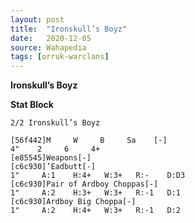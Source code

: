 ```yaml
---
layout: post
title:  "Ironskull’s Boyz"
date:   2020-12-05
source: Wahapedia
tags: [orruk-warclans]
---
```


**Ironskull’s Boyz**

**Stat Block**
```
2/2 Ironskull’s Boyz
```

```
[56f442]M     W     B     Sa    [-]
4"    2     6     4+    
[e85545]Weapons[-]
[c6c930]’Eadbutt[-]
1"     A:1    H:4+   W:3+   R:-    D:D3  
[c6c930]Pair of Ardboy Choppas[-]
1"     A:2    H:3+   W:3+   R:-1   D:1   
[c6c930]Ardboy Big Choppa[-]
1"     A:2    H:4+   W:3+   R:-1   D:2   
```


